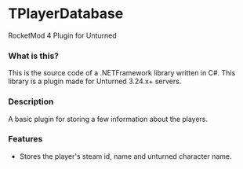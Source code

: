 # TPlayerDatabase
RocketMod 4 Plugin for Unturned

### What is this?
This is the source code of a .NETFramework library written in C#. This library is a plugin made for Unturned 3.24.x+ servers. 

### Description
A basic plugin for storing a few information about the players. 

### Features
- Stores the player's steam id, name and unturned character name.
